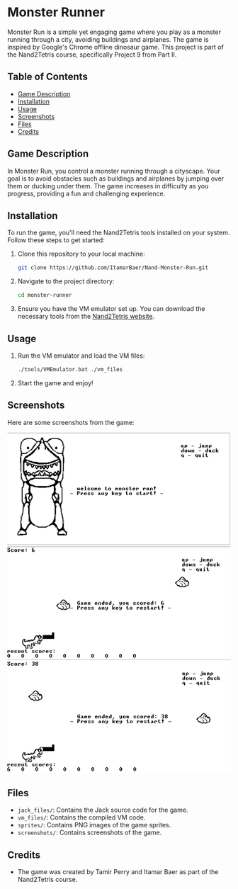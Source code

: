 # Monster Runner

Monster Run is a simple yet engaging game where you play as a monster running through a city, avoiding buildings and airplanes. The game is inspired by Google's Chrome offline dinosaur game. This project is part of the Nand2Tetris course, specifically Project 9 from Part II. 

## Table of Contents
- [Game Description](#game-description)
- [Installation](#installation)
- [Usage](#usage)
- [Screenshots](#screenshots)
- [Files](#files)
- [Credits](#Credits)



## Game Description
In Monster Run, you control a monster running through a cityscape. Your goal is to avoid obstacles such as buildings and airplanes by jumping over them or ducking under them. The game increases in difficulty as you progress, providing a fun and challenging experience.

## Installation
To run the game, you'll need the Nand2Tetris tools installed on your system. Follow these steps to get started:
1. Clone this repository to your local machine:
    ```sh
    git clone https://github.com/ItamarBaer/Nand-Monster-Run.git
    ```
2. Navigate to the project directory:
    ```sh
    cd monster-runner
    ```
3. Ensure you have the VM emulator set up. You can download the necessary tools from the [Nand2Tetris website](https://www.nand2tetris.org/software).

## Usage
1. Run the VM emulator and load the VM files:
    ```sh
    ./tools/VMEmulator.bat ./vm_files
    ```
3. Start the game and enjoy!

## Screenshots
Here are some screenshots from the game:

![Screenshot 1](./screenshots/opening_screen.png)
![Screenshot 2](./screenshots/game_screen1.png)
![Screenshot 3](./screenshots/game_screen2.png)

## Files
- `jack_files/`: Contains the Jack source code for the game.
- `vm_files/`: Contains the compiled VM code.
- `sprites/`: Contains PNG images of the game sprites.
- `screenshots/`: Contains screenshots of the game.

## Credits
- The game was created by Tamir Perry and Itamar Baer as part of the Nand2Tetris course.
